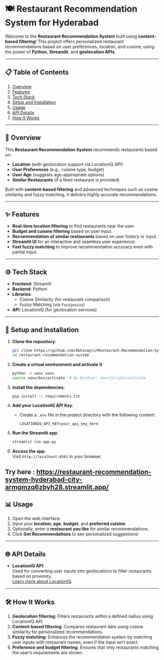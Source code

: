 # 🍽️ Restaurant Recommendation System for Hyderabad

Welcome to the **Restaurant Recommendation System** built using **content-based filtering**! This project offers personalized restaurant recommendations based on user preferences, location, and cuisine, using the power of **Python**, **Streamlit**, and **geolocation APIs**.

---

## 📋 Table of Contents

1. [Overview](#overview)  
2. [Features](#features)  
3. [Tech Stack](#tech-stack)  
4. [Setup and Installation](#setup-and-installation)  
5. [Usage](#usage)  
6. [API Details](#api-details)  
7. [How It Works](#how-it-works)  

---

## 📝 Overview

This **Restaurant Recommendation System** recommends restaurants based on:  
- **Location** (with geolocation support via LocationIQ API)  
- **User Preferences** (e.g., cuisine type, budget)  
- **User Age** (suggests age-appropriate options)  
- **Similar Restaurants** (if a liked restaurant is provided)  

Built with **content-based filtering** and advanced techniques such as cosine similarity and fuzzy matching, it delivers highly accurate recommendations.

---

## ✨ Features

- **Real-time location filtering** to find restaurants near the user.  
- **Budget and cuisine filtering** based on user input.  
- **Recommendation of similar restaurants** based on user history or input.  
- **Streamlit UI** for an interactive and seamless user experience.  
- **Fast fuzzy matching** to improve recommendation accuracy even with partial input.  

---

## ⚙️ Tech Stack

- **Frontend**: Streamlit  
- **Backend**: Python  
- **Libraries**: 
  - Cosine Similarity (for restaurant comparison)
  - Fuzzy Matching (via `fuzzywuzzy`)
- **API**: LocationIQ (for geolocation services)  

---

## 🚀 Setup and Installation

1. **Clone the repository**:  
   ```bash
   git clone https://github.com/Abhinaycs/Restaurant-Recommendation-System-Hyderabad-city.git
   cd restaurant-recommendation-system
   ```

2. **Create a virtual environment and activate it**:  
   ```bash
   python -m venv venv
   source venv/bin/activate  # On Windows: venv\Scripts\activate
   ```

3. **Install the dependencies**:  
   ```bash
   pip install -r requirements.txt
   ```

4. **Add your LocationIQ API Key**:  
   - Create a `.env` file in the project directory with the following content:  
     ```text
     LOCATIONIQ_API_KEY=your_api_key_here
     ```

5. **Run the Streamlit app**:  
   ```bash
   streamlit run app.py
   ```

6. **Access the app**:  
   Visit `http://localhost:8501` in your browser.

**Try here** : https://restaurant-recommendation-system-hyderabad-city-armgmzq6zbyh28.streamlit.app/
---

## 📊 Usage

1. Open the web interface.  
2. Input your **location**, **age**, **budget**, and **preferred cuisine**.  
3. Optionally, enter a **restaurant you like** for similar recommendations.  
4. Click **Get Recommendations** to see personalized suggestions!

---

## 🌐 API Details

- **LocationIQ API**:  
  Used for converting user inputs into geolocations to filter restaurants based on proximity.  
  [Learn more about LocationIQ](https://locationiq.com/).

---

## 🛠️ How It Works

1. **Geolocation filtering**: Filters restaurants within a defined radius using LocationIQ API.  
2. **Content-based filtering**: Compares restaurant data using cosine similarity for personalized recommendations.  
3. **Fuzzy matching**: Enhances the recommendation system by matching user inputs with restaurant names, even if the input isn’t exact.  
4. **Preference and budget filtering**: Ensures that only restaurants matching the user’s requirements are shown.

